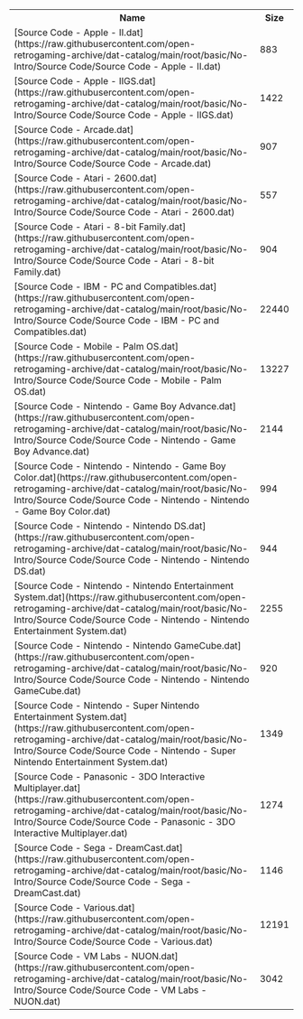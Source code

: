 <table>
<tr><th>Name</th><th>Size</th></tr>
<tr><td>
[Source Code - Apple - II.dat](https://raw.githubusercontent.com/open-retrogaming-archive/dat-catalog/main/root/basic/No-Intro/Source Code/Source Code - Apple - II.dat)
</td><td>883</td></tr>
<tr><td>
[Source Code - Apple - IIGS.dat](https://raw.githubusercontent.com/open-retrogaming-archive/dat-catalog/main/root/basic/No-Intro/Source Code/Source Code - Apple - IIGS.dat)
</td><td>1422</td></tr>
<tr><td>
[Source Code - Arcade.dat](https://raw.githubusercontent.com/open-retrogaming-archive/dat-catalog/main/root/basic/No-Intro/Source Code/Source Code - Arcade.dat)
</td><td>907</td></tr>
<tr><td>
[Source Code - Atari - 2600.dat](https://raw.githubusercontent.com/open-retrogaming-archive/dat-catalog/main/root/basic/No-Intro/Source Code/Source Code - Atari - 2600.dat)
</td><td>557</td></tr>
<tr><td>
[Source Code - Atari - 8-bit Family.dat](https://raw.githubusercontent.com/open-retrogaming-archive/dat-catalog/main/root/basic/No-Intro/Source Code/Source Code - Atari - 8-bit Family.dat)
</td><td>904</td></tr>
<tr><td>
[Source Code - IBM - PC and Compatibles.dat](https://raw.githubusercontent.com/open-retrogaming-archive/dat-catalog/main/root/basic/No-Intro/Source Code/Source Code - IBM - PC and Compatibles.dat)
</td><td>22440</td></tr>
<tr><td>
[Source Code - Mobile - Palm OS.dat](https://raw.githubusercontent.com/open-retrogaming-archive/dat-catalog/main/root/basic/No-Intro/Source Code/Source Code - Mobile - Palm OS.dat)
</td><td>13227</td></tr>
<tr><td>
[Source Code - Nintendo - Game Boy Advance.dat](https://raw.githubusercontent.com/open-retrogaming-archive/dat-catalog/main/root/basic/No-Intro/Source Code/Source Code - Nintendo - Game Boy Advance.dat)
</td><td>2144</td></tr>
<tr><td>
[Source Code - Nintendo - Nintendo - Game Boy Color.dat](https://raw.githubusercontent.com/open-retrogaming-archive/dat-catalog/main/root/basic/No-Intro/Source Code/Source Code - Nintendo - Nintendo - Game Boy Color.dat)
</td><td>994</td></tr>
<tr><td>
[Source Code - Nintendo - Nintendo DS.dat](https://raw.githubusercontent.com/open-retrogaming-archive/dat-catalog/main/root/basic/No-Intro/Source Code/Source Code - Nintendo - Nintendo DS.dat)
</td><td>944</td></tr>
<tr><td>
[Source Code - Nintendo - Nintendo Entertainment System.dat](https://raw.githubusercontent.com/open-retrogaming-archive/dat-catalog/main/root/basic/No-Intro/Source Code/Source Code - Nintendo - Nintendo Entertainment System.dat)
</td><td>2255</td></tr>
<tr><td>
[Source Code - Nintendo - Nintendo GameCube.dat](https://raw.githubusercontent.com/open-retrogaming-archive/dat-catalog/main/root/basic/No-Intro/Source Code/Source Code - Nintendo - Nintendo GameCube.dat)
</td><td>920</td></tr>
<tr><td>
[Source Code - Nintendo - Super Nintendo Entertainment System.dat](https://raw.githubusercontent.com/open-retrogaming-archive/dat-catalog/main/root/basic/No-Intro/Source Code/Source Code - Nintendo - Super Nintendo Entertainment System.dat)
</td><td>1349</td></tr>
<tr><td>
[Source Code - Panasonic - 3DO Interactive Multiplayer.dat](https://raw.githubusercontent.com/open-retrogaming-archive/dat-catalog/main/root/basic/No-Intro/Source Code/Source Code - Panasonic - 3DO Interactive Multiplayer.dat)
</td><td>1274</td></tr>
<tr><td>
[Source Code - Sega - DreamCast.dat](https://raw.githubusercontent.com/open-retrogaming-archive/dat-catalog/main/root/basic/No-Intro/Source Code/Source Code - Sega - DreamCast.dat)
</td><td>1146</td></tr>
<tr><td>
[Source Code - Various.dat](https://raw.githubusercontent.com/open-retrogaming-archive/dat-catalog/main/root/basic/No-Intro/Source Code/Source Code - Various.dat)
</td><td>12191</td></tr>
<tr><td>
[Source Code - VM Labs - NUON.dat](https://raw.githubusercontent.com/open-retrogaming-archive/dat-catalog/main/root/basic/No-Intro/Source Code/Source Code - VM Labs - NUON.dat)
</td><td>3042</td></tr>
</table>
